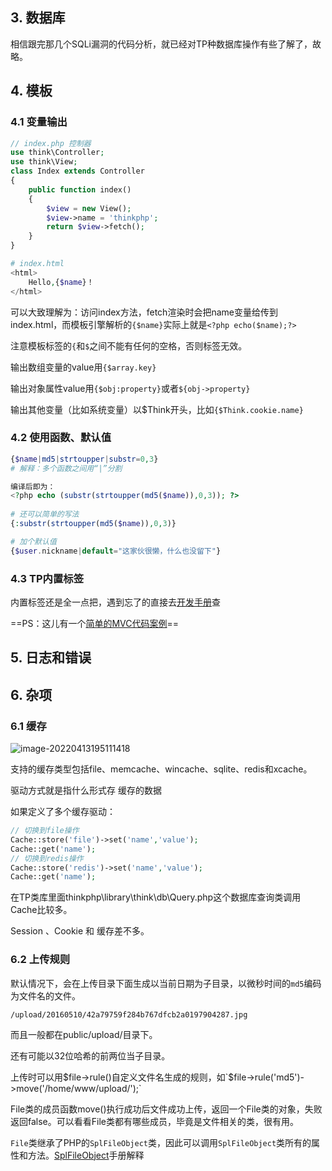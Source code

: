 ## 3. 数据库

相信跟完那几个SQLi漏洞的代码分析，就已经对TP种数据库操作有些了解了，故略。

## 4. 模板

### 4.1 变量输出

```php
// index.php 控制器
use think\Controller;
use think\View;
class Index extends Controller
{
    public function index()
    {
        $view = new View();
        $view->name = 'thinkphp';
        return $view->fetch();
    }
}

# index.html
<html>
    Hello,{$name}！
</html>
```

可以大致理解为：访问index方法，fetch渲染时会把name变量给传到index.html，而模板引擎解析的`{$name}`实际上就是`<?php echo($name);?>`

注意模板标签的`{`和`$`之间不能有任何的空格，否则标签无效。

输出数组变量的value用`{$array.key}`

输出对象属性value用`{$obj:property}`或者`${obj->property}`

输出其他变量（比如系统变量）以$Think开头，比如`{$Think.cookie.name}`

### 4.2 使用函数、默认值

```php
{$name|md5|strtoupper|substr=0,3}
# 解释：多个函数之间用“|”分割

编译后即为：
<?php echo (substr(strtoupper(md5($name)),0,3)); ?>
    
# 还可以简单的写法
{:substr(strtoupper(md5($name)),0,3)}

# 加个默认值
{$user.nickname|default="这家伙很懒，什么也没留下"}
```

### 4.3 TP内置标签

内置标签还是全一点把，遇到忘了的直接去[开发手册](https://www.kancloud.cn/manual/thinkphp5/125016)查



==PS：这儿有一个[简单的MVC代码案例](https://www.php.cn/php-weizijiaocheng-429302.html)==



## 5. 日志和错误

## 6. 杂项

### 6.1 缓存

![image-20220413195111418](https://user-images.githubusercontent.com/68197734/163178878-0d9f4e13-323d-4eeb-ab3c-01a2c2fac84b.png)

支持的缓存类型包括file、memcache、wincache、sqlite、redis和xcache。

驱动方式就是指什么形式存 缓存的数据

如果定义了多个缓存驱动：

```php
// 切换到file操作
Cache::store('file')->set('name','value');
Cache::get('name');
// 切换到redis操作
Cache::store('redis')->set('name','value');
Cache::get('name');
```

在TP类库里面thinkphp\library\think\db\Query.php这个数据库查询类调用Cache比较多。

Session 、Cookie 和 缓存差不多。

### 6.2 上传规则

默认情况下，会在上传目录下面生成以当前日期为子目录，以微秒时间的`md5`编码为文件名的文件。

```
/upload/20160510/42a79759f284b767dfcb2a0197904287.jpg
```

而且一般都在public/upload/目录下。

还有可能以32位哈希的前两位当子目录。

上传时可以用$file->rule()自定义文件名生成的规则，如`$file->rule('md5')->move('/home/www/upload/');`

File类的成员函数move()执行成功后文件成功上传，返回一个File类的对象，失败返回false。可以看看File类都有哪些成员，毕竟是文件相关的类，很有用。

`File`类继承了PHP的`SplFileObject`类，因此可以调用`SplFileObject`类所有的属性和方法。[SplFileObject](https://www.php.net/manual/en/class.splfileobject.php)手册解释

